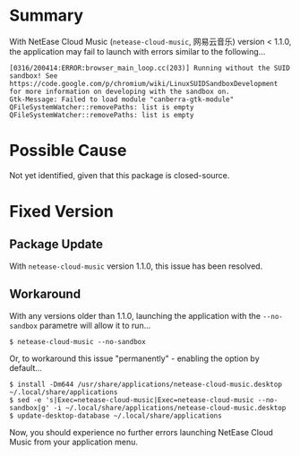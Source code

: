 <!-- TITLE: ERR-SYS-00004: NetEase Cloud Music < 1.1.0 Fails to Launch -->
<!-- SUBTITLE: Older Versions of netease-cloud-music Fails to Launch with Sandbox-related Errors -->

# Summary

With NetEase Cloud Music (`netease-cloud-music`, 网易云音乐) version < 1.1.0, the application may fail to launch with errors similar to the following...

```
[0316/200414:ERROR:browser_main_loop.cc(203)] Running without the SUID sandbox! See https://code.google.com/p/chromium/wiki/LinuxSUIDSandboxDevelopment for more information on developing with the sandbox on.
Gtk-Message: Failed to load module "canberra-gtk-module"
QFileSystemWatcher::removePaths: list is empty
QFileSystemWatcher::removePaths: list is empty
```

# Possible Cause

Not yet identified, given that this package is closed-source.

# Fixed Version
## Package Update

With `netease-cloud-music` version 1.1.0, this issue has been resolved.

## Workaround

With any versions older than 1.1.0, launching the application with the `--no-sandbox` parametre will allow it to run...

```
$ netease-cloud-music --no-sandbox
```

Or, to workaround this issue "permanently" - enabling the option by default...

```
$ install -Dm644 /usr/share/applications/netease-cloud-music.desktop ~/.local/share/applications
$ sed -e 's|Exec=netease-cloud-music|Exec=netease-cloud-music --no-sandbox|g' -i ~/.local/share/applications/netease-cloud-music.desktop
$ update-desktop-database ~/.local/share/applications
```

Now, you should experience no further errors launching NetEase Cloud Music from your application menu.